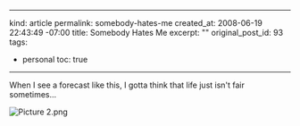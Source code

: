 ----- 
kind: article
permalink: somebody-hates-me
created_at: 2008-06-19 22:43:49 -07:00
title: Somebody Hates Me
excerpt: ""
original_post_id: 93
tags: 
- personal
toc: true
-----
When I see a forecast like this, I gotta think that life just isn't fair sometimes...

![Picture 2.png](http://livollmers.net/wp-content/uploads/2008/06/picture-2.jpg)

